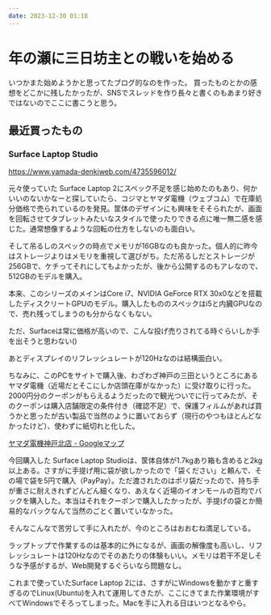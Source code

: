 ```yaml
---
date: 2023-12-30 01:18
---
```


# 年の瀬に三日坊主との戦いを始める

いつかまた始めようかと思ってたブログ的なのを作った。
買ったものとかの感想をどこかに残したかったが、SNSでスレッドを作り長々と書くのもあまり好きではないのでここに書こうと思う。


## 最近買ったもの

### Surface Laptop Studio

https://www.yamada-denkiweb.com/4735596012/

元々使っていた Surface Laptop 2にスペック不足を感じ始めたのもあり、何かいいのないかなーと探していたら、コジマとヤマダ電機（ウェブコム）で在庫処分価格で売られているのを発見。筐体のデザインにも興味をそそられたが、画面を回転させてタブレットみたいなスタイルで使ったりできる点に唯一無二感を感じた。通常想像するような回転の仕方をしないのも面白い。

そして吊るしのスペックの時点でメモリが16GBなのも良かった。個人的に昨今はストレージよりはメモリを重視して選びがち。ただ吊るしだとストレージが256GBで、ケチってそれにしてもよかったが、後から公開するのもアレなので、512GBのモデルを購入。

本来、このシリーズのメインはCore i7、NVIDIA GeForce RTX 30x0などを搭載したディスクリートGPUのモデル。購入したもののスペックはi5と内臓GPUなので、売れ残ってしまうのも分からなくもない。

ただ、Surfaceは常に価格が高いので、こんな投げ売りされてる時ぐらいしか手を出そうと思わない()

あとディスプレイのリフレッシュレートが120Hzなのは結構面白い。

ちなみに、このPCをサイトで購入後、わざわざ神戸の三田というところにあるヤマダ電機（近場だとそこにしか店頭在庫がなかった）に受け取りに行った。2000円分のクーポンがもらえるようだったので観光ついでに行ってみたが、そのクーポンは購入店舗限定の条件付き（確認不足）で、保護フィルムがあれば買うかと思ったが古い製品で当然のように置いておらず（現行のやつもほとんどなかったけど）、使わずに紙切れと化した。

[ヤマダ電機神戸北店 - Googleマップ](https://maps.app.goo.gl/DEg3Wpk6RKKjJtqd7)

今回購入した Surface Laptop Studioは、筐体自体が1.7kgあり箱も含めると2kg以上ある。さすがに手提げ用に袋が欲しかったので「袋ください」と頼んで、その場で袋を5円で購入（PayPay）。ただ渡されたのはポリ袋だったので、持ち手が重さに耐えきれずどんどん細くなり、あえなく近場のイオンモールの百均でバックを購入した。本当はそれをクーポンで購入したかったが、手提げの袋とか簡易的なバックなんて当然のごとく置いていなかった。

そんなこんなで苦労して手に入れたが、今のところはおおむね満足している。

ラップトップで作業するのは基本的に外になるが、画面の解像度も高いし、リフレッシュレートは120Hzなのでそのあたりの体験もいい。メモリは若干不足しそうな予感がするが、Web開発するぐらいなら問題なし。

これまで使っていたSurface Laptop 2には、さすがにWindowsを動かすと重すぎるのでLinux(Ubuntu)を入れて運用してきたが、ここにきてまた作業環境がすべてWindowsでそろってしまった。Macを手に入れる日はいつとなるやら。
